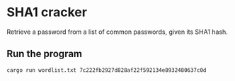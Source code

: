 # SHA1 cracker
Retrieve a password from a list of common passwords, given its SHA1 hash.

## Run the program
```bash
cargo run wordlist.txt 7c222fb2927d828af22f592134e8932480637c0d
```